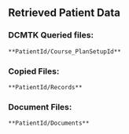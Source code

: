 <h2>Retrieved Patient Data</h2>

<h3>DCMTK Queried files:</h3>

	**PatientId/Course_PlanSetupId**

<h3>Copied Files:</h3>

	**PatientId/Records**

<h3>Document Files:</h3>

	**PatientId/Documents**
